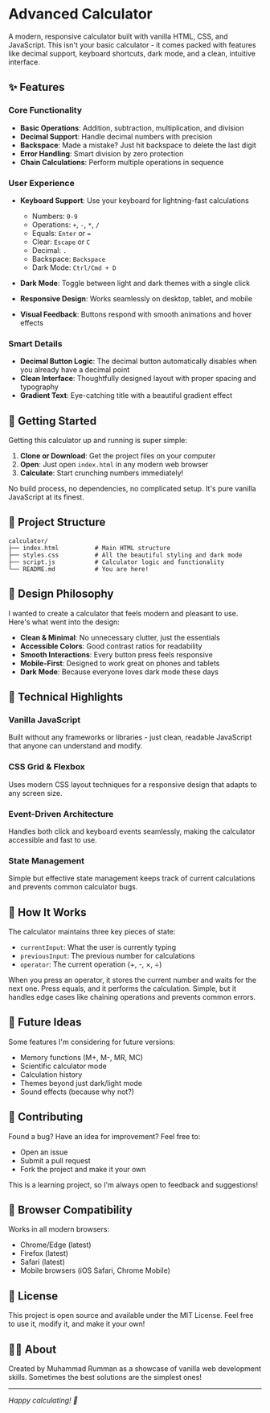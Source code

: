 # Advanced Calculator

A modern, responsive calculator built with vanilla HTML, CSS, and JavaScript. This isn't your basic calculator - it comes packed with features like decimal support, keyboard shortcuts, dark mode, and a clean, intuitive interface.

## ✨ Features

### Core Functionality
- **Basic Operations**: Addition, subtraction, multiplication, and division
- **Decimal Support**: Handle decimal numbers with precision
- **Backspace**: Made a mistake? Just hit backspace to delete the last digit
- **Error Handling**: Smart division by zero protection
- **Chain Calculations**: Perform multiple operations in sequence

### User Experience
- **Keyboard Support**: Use your keyboard for lightning-fast calculations
  - Numbers: `0-9`
  - Operations: `+`, `-`, `*`, `/`
  - Equals: `Enter` or `=`
  - Clear: `Escape` or `C`
  - Decimal: `.`
  - Backspace: `Backspace`
  - Dark Mode: `Ctrl/Cmd + D`

- **Dark Mode**: Toggle between light and dark themes with a single click
- **Responsive Design**: Works seamlessly on desktop, tablet, and mobile
- **Visual Feedback**: Buttons respond with smooth animations and hover effects

### Smart Details
- **Decimal Button Logic**: The decimal button automatically disables when you already have a decimal point
- **Clean Interface**: Thoughtfully designed layout with proper spacing and typography
- **Gradient Text**: Eye-catching title with a beautiful gradient effect

## 🚀 Getting Started

Getting this calculator up and running is super simple:

1. **Clone or Download**: Get the project files on your computer
2. **Open**: Just open `index.html` in any modern web browser
3. **Calculate**: Start crunching numbers immediately!

No build process, no dependencies, no complicated setup. It's pure vanilla JavaScript at its finest.

## 📁 Project Structure

```
calculator/
├── index.html          # Main HTML structure
├── styles.css          # All the beautiful styling and dark mode
├── script.js           # Calculator logic and functionality
└── README.md           # You are here!
```

## 🎨 Design Philosophy

I wanted to create a calculator that feels modern and pleasant to use. Here's what went into the design:

- **Clean & Minimal**: No unnecessary clutter, just the essentials
- **Accessible Colors**: Good contrast ratios for readability
- **Smooth Interactions**: Every button press feels responsive
- **Mobile-First**: Designed to work great on phones and tablets
- **Dark Mode**: Because everyone loves dark mode these days

## 🔧 Technical Highlights

### Vanilla JavaScript
Built without any frameworks or libraries - just clean, readable JavaScript that anyone can understand and modify.

### CSS Grid & Flexbox
Uses modern CSS layout techniques for a responsive design that adapts to any screen size.

### Event-Driven Architecture
Handles both click and keyboard events seamlessly, making the calculator accessible and fast to use.

### State Management
Simple but effective state management keeps track of current calculations and prevents common calculator bugs.

## 🎯 How It Works

The calculator maintains three key pieces of state:
- `currentInput`: What the user is currently typing
- `previousInput`: The previous number for calculations
- `operator`: The current operation (+, -, ×, ÷)

When you press an operator, it stores the current number and waits for the next one. Press equals, and it performs the calculation. Simple, but it handles edge cases like chaining operations and prevents common errors.

## 🌟 Future Ideas

Some features I'm considering for future versions:
- Memory functions (M+, M-, MR, MC)
- Scientific calculator mode
- Calculation history
- Themes beyond just dark/light mode
- Sound effects (because why not?)

## 🤝 Contributing

Found a bug? Have an idea for improvement? Feel free to:
- Open an issue
- Submit a pull request
- Fork the project and make it your own

This is a learning project, so I'm always open to feedback and suggestions!

## 📱 Browser Compatibility

Works in all modern browsers:
- Chrome/Edge (latest)
- Firefox (latest)
- Safari (latest)
- Mobile browsers (iOS Safari, Chrome Mobile)

## 📄 License

This project is open source and available under the MIT License. Feel free to use it, modify it, and make it your own!

## 👨‍💻 About

Created by Muhammad Rumman as a showcase of vanilla web development skills. Sometimes the best solutions are the simplest ones!

---

*Happy calculating! 🧮*